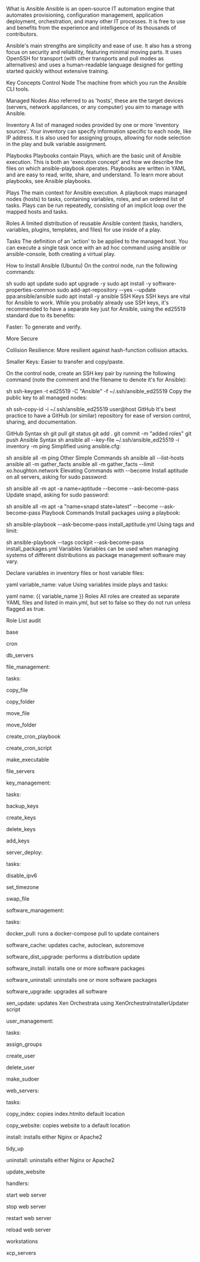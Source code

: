 What is Ansible
Ansible is an open-source IT automation engine that automates provisioning, configuration management, application deployment, orchestration, and many other IT processes. It is free to use and benefits from the experience and intelligence of its thousands of contributors.

Ansible's main strengths are simplicity and ease of use. It also has a strong focus on security and reliability, featuring minimal moving parts. It uses OpenSSH for transport (with other transports and pull modes as alternatives) and uses a human-readable language designed for getting started quickly without extensive training.

Key Concepts
Control Node
The machine from which you run the Ansible CLI tools.

Managed Nodes
Also referred to as 'hosts', these are the target devices (servers, network appliances, or any computer) you aim to manage with Ansible.

Inventory
A list of managed nodes provided by one or more 'inventory sources'. Your inventory can specify information specific to each node, like IP address. It is also used for assigning groups, allowing for node selection in the play and bulk variable assignment.

Playbooks
Playbooks contain Plays, which are the basic unit of Ansible execution. This is both an 'execution concept' and how we describe the files on which ansible-playbook operates. Playbooks are written in YAML and are easy to read, write, share, and understand. To learn more about playbooks, see Ansible playbooks.

Plays
The main context for Ansible execution. A playbook maps managed nodes (hosts) to tasks, containing variables, roles, and an ordered list of tasks. Plays can be run repeatedly, consisting of an implicit loop over the mapped hosts and tasks.

Roles
A limited distribution of reusable Ansible content (tasks, handlers, variables, plugins, templates, and files) for use inside of a play.

Tasks
The definition of an 'action' to be applied to the managed host. You can execute a single task once with an ad hoc command using ansible or ansible-console, both creating a virtual play.

How to Install Ansible (Ubuntu)
On the control node, run the following commands:

sh
sudo apt update
sudo apt upgrade -y
sudo apt install -y software-properties-common
sudo add-apt-repository --yes --update ppa:ansible/ansible
sudo apt install -y ansible
SSH Keys
SSH keys are vital for Ansible to work. While you probably already use SSH keys, it's recommended to have a separate key just for Ansible, using the ed25519 standard due to its benefits:

Faster: To generate and verify.

More Secure

Collision Resilience: More resilient against hash-function collision attacks.

Smaller Keys: Easier to transfer and copy/paste.

On the control node, create an SSH key pair by running the following command (note the comment and the filename to denote it's for Ansible):

sh
ssh-keygen -t ed25519 -C "Ansible" -f ~/.ssh/ansible_ed25519
Copy the public key to all managed nodes:

sh
ssh-copy-id -i ~/.ssh/ansible_ed25519 user@host
GitHub
It's best practice to have a GitHub (or similar) repository for ease of version control, sharing, and documentation.

GitHub Syntax
sh
git pull 
git status
git add .
git commit -m "added roles"
git push
Ansible Syntax
sh
ansible all --key-file ~/.ssh/ansible_ed25519 -i inventory -m ping
Simplified using ansible.cfg:

sh
ansible all -m ping
Other Simple Commands
sh
ansible all --list-hosts
ansible all -m gather_facts
ansible all -m gather_facts --limit xo.houghton.network
Elevating Commands with --become
Install aptitude on all servers, asking for sudo password:

sh
ansible all -m apt -a name=aptitude --become --ask-become-pass
Update snapd, asking for sudo password:

sh
ansible all -m apt -a "name=snapd state=latest" --become --ask-become-pass
Playbook Commands
Install packages using a playbook:

sh
ansible-playbook --ask-become-pass install_aptitude.yml
Using tags and limit:

sh
ansible-playbook --tags cockpit --ask-become-pass install_packages.yml
Variables
Variables can be used when managing systems of different distributions as package management software may vary.

Declare variables in inventory files or host variable files:

yaml
variable_name: value
Using variables inside plays and tasks:

yaml
name: {{ variable_name }}
Roles
All roles are created as separate YAML files and listed in main.yml, but set to false so they do not run unless flagged as true.

Role List
audit

base

cron

db_servers

file_management:

tasks:

copy_file

copy_folder

move_file

move_folder

create_cron_playbook

create_cron_script

make_executable

file_servers

key_management:

tasks:

backup_keys

create_keys

delete_keys

add_keys

server_deploy:

tasks:

disable_ipv6

set_timezone

swap_file

software_management:

tasks:

docker_pull: runs a docker-compose pull to update containers

software_cache: updates cache, autoclean, autoremove

software_dist_upgrade: performs a distribution update

software_install: installs one or more software packages

software_uninstall: uninstalls one or more software packages

software_upgrade: upgrades all software

xen_update: updates Xen Orchestrata using XenOrchestraInstallerUpdater script

user_management:

tasks:

assign_groups

create_user

delete_user

make_sudoer

web_servers:

tasks:

copy_index: copies index.htmlto default location

copy_website: copies website to a default location

install: installs either Nginx or Apache2

tidy_up

uninstall: uninstalls either Nginx or Apache2

update_website

handlers:

start web server

stop web server

restart web server

reload web server

workstations

xcp_servers